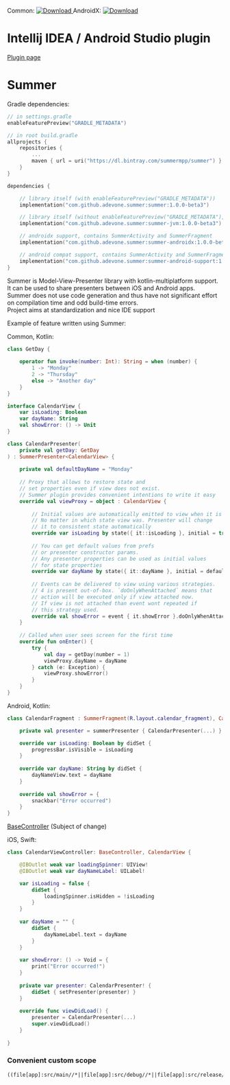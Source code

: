 Common: [ ![Download](https://api.bintray.com/packages/summermpp/summer/summer/images/download.svg) ](https://bintray.com/summermpp/summer/summer/_latestVersion)
AndroidX: [ ![Download](https://api.bintray.com/packages/summermpp/summer/summer-androidx/images/download.svg) ](https://bintray.com/summermpp/summer/summer-androidx/_latestVersion)

# Intellij IDEA / Android Studio plugin
[Plugin page](https://github.com/adevone/summer-plugin)

# Summer

Gradle dependencies:
```kotlin
// in settings.gradle
enableFeaturePreview("GRADLE_METADATA")

// in root build.gradle
allprojects {
    repositories {
        ...
        maven { url = uri("https://dl.bintray.com/summermpp/summer") }
    }
}

dependencies {

    // library itself (with enableFeaturePreview("GRADLE_METADATA"))
    implementation("com.github.adevone.summer:summer:1.0.0-beta3")

    // library itself (without enableFeaturePreview("GRADLE_METADATA"), jvm version)
    implementation("com.github.adevone.summer:summer-jvm:1.0.0-beta3")

    // androidx support, contains SummerActivity and SummerFragment
    implementation("com.github.adevone.summer:summer-androidx:1.0.0-beta3")

    // android compat support, contains SummerActivity and SummerFragment
    implementation("com.github.adevone.summer:summer-android-support:1.0.0-beta3")
}
```

Summer is Model-View-Presenter library with kotlin-multiplatform support. It can be used to share presenters between iOS and Android apps.  
Summer does not use code generation and thus have not significant effort on compilation time and odd build-time errors.  
Project aims at standardization and nice IDE support

Example of feature written using Summer:

Common, Kotlin:
```kotlin
class GetDay {
    
    operator fun invoke(number: Int): String = when (number) {
        1 -> "Monday"
        2 -> "Thursday"
        else -> "Another day"
    }
}

interface CalendarView {
    var isLoading: Boolean
    var dayName: String
    val showError: () -> Unit
}

class CalendarPresenter(
    private val getDay: GetDay
) : SummerPresenter<CalendarView> {
    
    private val defaultDayName = "Monday"
    
    // Proxy that allows to restore state and 
    // set properties even if view does not exist.
    // Summer plugin provides convenient intentions to write it easy
    override val viewProxy = object : CalendarView {
    
        // Initial values are automatically emitted to view when it is created.
        // No matter in which state view was. Presenter will change
        // it to consistent state automatically
        override var isLoading by state({ it::isLoading }, initial = true)
        
        // You can get default values from prefs 
        // or presenter constructor params.
        // Any presenter properties can be used as initial values
        // for state properties
        override var dayName by state({ it::dayName }, initial = defaultDayName)
        
        // Events can be delivered to view using various strategies.
        // 4 is present out-of-box. `doOnlyWhenAttached` means that
        // action will be executed only if view attached now.
        // If view is not attached than event wont repeated if
        // this strategy used.
        override val showError = event { it.showError }.doOnlyWhenAttached()
    }
    
    // Called when user sees screen for the first time 
    override fun onEnter() {
        try {
            val day = getDay(number = 1)
            viewProxy.dayName = dayName
        } catch (e: Exception) {
            viewProxy.showError()        
        }
    }
} 
```

Android, Kotlin:
```kotlin
class CalendarFragment : SummerFragment(R.layout.calendar_fragment), CalendarView {

    private val presenter = summerPresenter { CalendarPresenter(...) } 

    override var isLoading: Boolean by didSet {
        progressBar.isVisible = isLoading
    }
    
    override var dayName: String by didSet {
        dayNameView.text = dayName
    }
    
    override val showError = {
        snackbar("Error occurred")
    }
}
```

[BaseController](https://gist.github.com/adevone/685ec7a397b22f47c2171e79ae5c0966) (Subject of change)

iOS, Swift:
```swift
class CalendarViewController: BaseController, CalendarView {

    @IBOutlet weak var loadingSpinner: UIView!
    @IBOutlet weak var dayNameLabel: UILabel!

    var isLoading = false {
        didSet {
            loadingSpinner.isHidden = !isLoading
        }
    }    
    
    var dayName = "" {
        didSet {
            dayNameLabel.text = dayName
        }
    }
    
    var showError: () -> Void = {
        print("Error occurred!")
    }
    
    private var presenter: CalendarPresenter! {
        didSet { setPresenter(presenter) }
    }
    
    override func viewDidLoad() {
        presenter = CalendarPresenter(...)
        super.viewDidLoad()
    }
    
}
```

### Convenient custom scope
```
((file[app]:src/main//*||file[app]:src/debug//*||file[app]:src/release//*)&&!*.iml||file[shared_commonMain]:*/||file[buildSrc]:*/||file[shared]:.gitignore||file[eshop]:build.gradle.kts||file[app]:build.gradle.kts)&&!file[buildSrc]:buildSrc.iml||file:.gitignore||file:build.gradle.kts||file:gradle.properties||file:settings.gradle.kts||file:README.md||file[shared_iosMain]:*/||file[app]:src/test/java//*
```